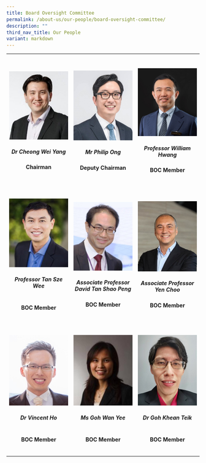 ```yaml
---
title: Board Oversight Committee
permalink: /about-us/our-people/board-oversight-committee/
description: ""
third_nav_title: Our People
variant: markdown
---
```

<table>
   <tbody>
      <tr height="350px">
				<td width="25%">
					 <a href="/biography/board-oversight-committee/dr-cheong-wei-yang/">
            <img src="/images/Biography/Board%20of%20Oversight%20Committee/dr%20cheong%20wei%20yang.jpg">
					 </a>
               <div align="center"><h5>Dr Cheong Wei Yang</h5></div>
            <div align="center"><b>Chairman</b></div>
         </td>
         <td width="25%">
					 <a href="/biography/board-of-oversight-committee/dr-cheong-wei-yang/">
            <img src="/images/Biography/Board%20of%20Oversight%20Committee/DS_Philip_Ong_Profile_Pic_realigned_v3.jpg">
					 </a>
               <div align="center"><h5>Mr Philip Ong</h5></div>
            <div align="center"><b>Deputy Chairman</b></div>
         </td>
         <td width="25%">
					 <a href="/biography/board-oversight-committee/professor-william-hwang/">
            <img src="/images/Biography/Board%20of%20Oversight%20Committee/Profile_Picture___Prof_William_Hwang_v4.jpg">
					 </a>
               <div align="center"><h5>Professor William Hwang</h5></div>
            <div align="center"><b>BOC Member</b></div>
				</td>   
      </tr>
      <tr height="350px">
         <!-- Row 2 -->
         <td width="25%">
					 <a href="/biography/board-oversight-committee/professor-tan-sze-wee/">
            <img src="/images/Biography/Board%20of%20Oversight%20Committee/professor%20tan%20sze%20wee.jpg">
					 </a>
               <div align="center"><h5>Professor Tan Sze Wee</h5></div>
					 <br>
            <div align="center"><b>BOC Member</b></div>
         </td>
         <td width="25%">
					 <a href="/biography/board-oversight-committee/dr-david-tan-shao-peng/">
            <img src="/images/Biography/Board%20of%20Oversight%20Committee/associate%20professor%20david%20tan%20shao%20peng.jpg">
					 </a>
               <div align="center"><h5>Associate Professor David Tan Shao Peng</h5></div>
            <div align="center"><b>BOC Member</b></div>
         </td>
         <td width="25%">
					 <a href="/biography/board-oversight-committee/associate-professor-yen-choo/">
            <img src="/images/Biography/Board%20of%20Oversight%20Committee/Profile_Pic_AProf_Yen_Choo_v2.jpg">
					 </a>
               <div align="center"><h5>Associate Professor Yen Choo</h5></div>
            <div align="center"><b>BOC Member</b></div>
      </td></tr>
      <tr height="350px">
         <!-- Row 3 -->
         <td width="25%">
					  <a href="/biography/board-oversight-committee/dr-vincent-ho/">
            <img src="/images/Biography/Board%20of%20Oversight%20Committee/dr-vincent-ho.jpg">
					 </a>
               <div align="center"><h5>Dr Vincent Ho</h5></div>
					 <br>
            <div align="center"><b>BOC Member</b></div>
         </td>
         <td width="25%">
					 <a href="/biography/board-oversight-committee/ms-goh-wan-yee/">
            <img src="/images/Biography/Board%20of%20Oversight%20Committee/ms%20goh%20wan%20yee.jpg">
					 </a>
               <div align="center"><h5>Ms Goh Wan Yee</h5></div>
					 <br>
            <div align="center"><b>BOC Member</b></div>
         </td>
         <td width="25%">
					 <a href="/biography/board-oversight-committee/dr-goh-khean-teik/">
            <img src="/images/Biography/Board%20of%20Oversight%20Committee/dr%20goh%20khean%20teik.jpg">
					 </a>
               <div align="center"><h5>Dr Goh Khean Teik</h5></div>
					 <br>
            <div align="center"><b>BOC Member</b></div>
         </td>
      </tr>
   </tbody>
</table>